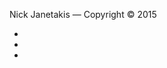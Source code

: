 Nick Janetakis
&mdash;
Copyright &copy; 2015

<ul class="social-list">
  <li>
    <a href="https://github.com/nickjj"><i class="fa fa-github fa-2x text-white"></i></a>
  </li>
  <li>
    <a href="https://twitter.com/nickjanetakis"><i class="fa fa-twitter fa-2x text-white"></i></a>
  </li>
  <li>
    <a href="https://www.linkedin.com/in/nickjj"><i class="fa fa-linkedin-square fa-2x text-white"></i></a>
  </li>
</ul>
